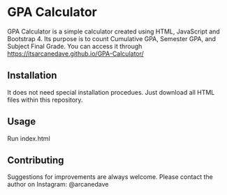 # GPA Calculator

GPA Calculator is a simple calculator created using HTML, JavaScript and Bootstrap 4.
Its purpose is to count Cumulative GPA, Semester GPA, and Subject Final Grade.
You can access it through https://itsarcanedave.github.io/GPA-Calculator/

## Installation

It does not need special installation procedues. Just download all HTML files within this repository.

## Usage

Run index.html

## Contributing

Suggestions for improvements are always welcome. Please contact the author on Instagram: @arcanedave

